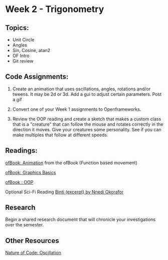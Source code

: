 # Week 2 - Trigonometry

## Topics:

- Unit Circle
- Angles
- Sin, Cosine, atan2
- OF Intro
- Git review

## Code Assignments:

1. Create an animation that uses oscillations, angles, rotations and/or tweens. It may be 2d or 3d. Add a gui to adjust certain parameters. Post a gif

2. Convert one of your Week 1 assignments to Openframeworks.

3. Review the OOP reading and create a sketch that makes a custom class that is a "creature" that can follow the mouse and rotates correctly in the direction it moves. Give your creatures some personality. See if you can make multiples that follow at different speeds.

## Readings:

[ofBook: Animation](http://openframeworks.cc/ofBook/chapters/animation.html) from the ofBook (Function based movement)

[ofBook: Graphics Basics](http://openframeworks.cc/ofBook/chapters/intro_to_graphics.html)

[ofBook : OOP](http://openframeworks.cc/ofBook/chapters/OOPs!.html)

Optional Sci-Fi Reading [Binti (excerpt) by Nnedi Okorafor](https://www.tor.com/2015/08/17/excerpts-binti-nnedi-okorafor/)

## Research 

Begin a shared research document that will chronicle your investigations over the semester.

## Other Resources

[Nature of Code: Oscillation](http://natureofcode.com/book/chapter-3-oscillation/)
